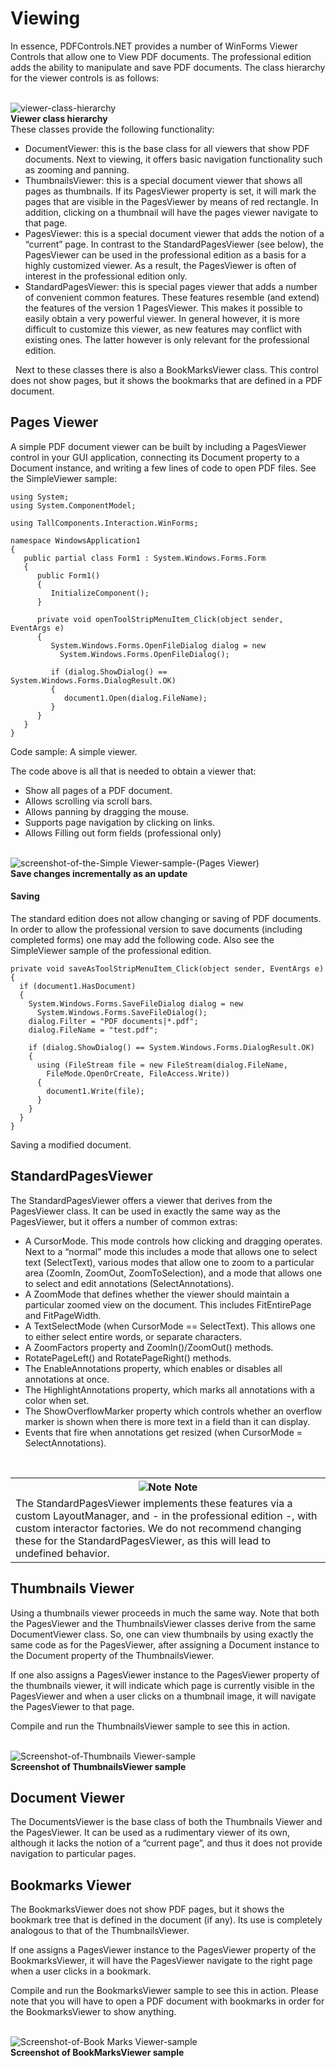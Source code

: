 # Viewing

In essence, PDFControls.NET provides a number of WinForms Viewer Controls that allow one to View PDF documents. The professional edition adds the ability to manipulate and save PDF documents. The class hierarchy for the viewer controls is as follows:

<br /><img alt="viewer-class-hierarchy" src="media/viewer-class-hierarchy.png" /><br />
**Viewer class hierarchy**
<br />
These classes provide the following functionality:
&nbsp;<ul><li>
DocumentViewer: this is the base class for all viewers that show PDF documents. Next to viewing, it offers basic navigation functionality such as zooming and panning.</li><li>
ThumbnailsViewer: this is a special document viewer that shows all pages as thumbnails. If its PagesViewer property is set, it will mark the pages that are visible in the PagesViewer by means of red rectangle. In addition, clicking on a thumbnail will have the pages viewer navigate to that page.</li><li>
PagesViewer: this is a special document viewer that adds the notion of a “current” page. In contrast to the StandardPagesViewer (see below), the PagesViewer can be used in the professional edition as a basis for a highly customized viewer. As a result, the PagesViewer is often of interest in the professional edition only.</li><li>
StandardPagesViewer: this is special pages viewer that adds a number of convenient common features. These features resemble (and extend) the features of the version 1 PagesViewer. This makes it possible to easily obtain a very powerful viewer. In general however, it is more difficult to customize this viewer, as new features may conflict with existing ones. The latter however is only relevant for the professional edition.</li></ul>&nbsp;
Next to these classes there is also a BookMarksViewer class. This control does not show pages, but it shows the bookmarks that are defined in a PDF document.



## Pages Viewer

A simple PDF document viewer can be built by including a PagesViewer control in your GUI application, connecting its Document property to a Document instance, and writing a few lines of code to open PDF files. See the SimpleViewer sample:


```
using System;
using System.ComponentModel;

using TallComponents.Interaction.WinForms;

namespace WindowsApplication1
{
   public partial class Form1 : System.Windows.Forms.Form
   {
      public Form1()
      {
         InitializeComponent();
      }

      private void openToolStripMenuItem_Click(object sender, EventArgs e)
      {
         System.Windows.Forms.OpenFileDialog dialog = new 
           System.Windows.Forms.OpenFileDialog();

         if (dialog.ShowDialog() == System.Windows.Forms.DialogResult.OK)
         {
            document1.Open(dialog.FileName);
         }
      }
   }
}
```

Code sample: A simple viewer.


The code above is all that is needed to obtain a viewer that:
&nbsp;<ul><li>
Show all pages of a PDF document.</li><li>
Allows scrolling via scroll bars.</li><li>
Allows panning by dragging the mouse.</li><li>
Supports page navigation by clicking on links.</li><li>
Allows Filling out form fields (professional only)</li></ul>&nbsp;
<br /><img alt="screenshot-of-the-Simple Viewer-sample-(Pages Viewer)" src="media/screenshot-of-the-SimpleViewer-sample-PagesViewer.png" /><br />
**Save changes incrementally as an update**
<br />

#### Saving

The standard edition does not allow changing or saving of PDF documents. In order to allow the professional version to save documents (including completed forms) one may add the following code. Also see the SimpleViewer sample of the professional edition.


```
private void saveAsToolStripMenuItem_Click(object sender, EventArgs e)
{
  if (document1.HasDocument)
  {
    System.Windows.Forms.SaveFileDialog dialog = new
      System.Windows.Forms.SaveFileDialog();
    dialog.Filter = "PDF documents|*.pdf";
    dialog.FileName = "test.pdf";

    if (dialog.ShowDialog() == System.Windows.Forms.DialogResult.OK)
    {
      using (FileStream file = new FileStream(dialog.FileName,
        FileMode.OpenOrCreate, FileAccess.Write))
      {
        document1.Write(file);
      }
    }
  }
}
```

Saving a modified document.



## StandardPagesViewer

The StandardPagesViewer offers a viewer that derives from the PagesViewer class. It can be used in exactly the same way as the PagesViewer, but it offers a number of common extras:
&nbsp;<ul><li>
A CursorMode. This mode controls how clicking and dragging operates. Next to a “normal” mode this includes a mode that allows one to select text (SelectText), various modes that allow one to zoom to a particular area (ZoomIn, ZoomOut, ZoomToSelection), and a mode that allows one to select and edit annotations (SelectAnnotations).</li><li>
A ZoomMode that defines whether the viewer should maintain a particular zoomed view on the document. This includes FitEntirePage and FitPageWidth.</li><li>
A TextSelectMode (when CursorMode == SelectText). This allows one to either select entire words, or separate characters.</li><li>
A ZoomFactors property and ZoomIn()/ZoomOut() methods.</li><li>
RotatePageLeft() and RotatePageRight() methods.</li><li>
The EnableAnnotations property, which enables or disables all annotations at once.</li><li>
The HighlightAnnotations property, which marks all annotations with a color when set.</li><li>
The ShowOverflowMarker property which controls whether an overflow marker is shown when there is more text in a field than it can display.</li><li>
Events that fire when annotations get resized (when CursorMode = SelectAnnotations).</li></ul>&nbsp;
&nbsp;<table><tr><th>![Note](media/AlertNote.png) Note</th></tr><tr><td>The StandardPagesViewer implements these features via a custom LayoutManager, and - in the professional edition -, with custom interactor factories. We do not recommend changing these for the StandardPagesViewer, as this will lead to undefined behavior.</td></tr></table>

## Thumbnails Viewer

Using a thumbnails viewer proceeds in much the same way. Note that both the PagesViewer and the ThumbnailsViewer classes derive from the same DocumentViewer class. So, one can view thumbnails by using exactly the same code as for the PagesViewer, after assigning a Document instance to the Document property of the ThumbnailsViewer.


If one also assigns a PagesViewer instance to the PagesViewer property of the thumbnails viewer, it will indicate which page is currently visible in the PagesViewer and when a user clicks on a thumbnail image, it will navigate the PagesViewer to that page.


Compile and run the ThumbnailsViewer sample to see this in action.

<br /><img alt="Screenshot-of-Thumbnails Viewer-sample" src="media/Screenshot-of-ThumbnailsViewer-sample.png" /><br />
**Screenshot of ThumbnailsViewer sample**
<br />

## Document Viewer

The DocumentsViewer is the base class of both the Thumbnails Viewer and the PagesViewer. It can be used as a rudimentary viewer of its own, although it lacks the notion of a “current page”, and thus it does not provide navigation to particular pages.



## Bookmarks Viewer

The BookmarksViewer does not show PDF pages, but it shows the bookmark tree that is defined in the document (if any). Its use is completely analogous to that of the ThumbnailsViewer.


If one assigns a PagesViewer instance to the PagesViewer property of the BookmarksViewer, it will have the PagesViewer navigate to the right page when a user clicks in a bookmark.


Compile and run the BookmarksViewer sample to see this in action. Please note that you will have to open a PDF document with bookmarks in order for the BookmarksViewer to show anything.

<br /><img alt="Screenshot-of-Book Marks Viewer-sample" src="media/Screenshot-of-BookMarksViewer-sample.png" /><br />
**Screenshot of BookMarksViewer sample**
<br />